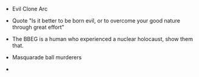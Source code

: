 - Evil Clone Arc

- Quote "Is it better to be born evil, or to overcome your good nature through great effort"

- The BBEG is a human who experienced a nuclear holocaust, show them that.

- Masquarade ball murderers

-